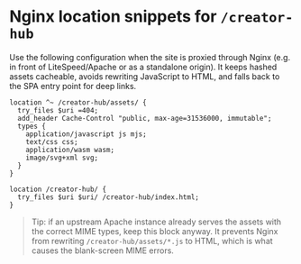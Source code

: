 # Nginx location snippets for `/creator-hub`

Use the following configuration when the site is proxied through Nginx (e.g. in front of LiteSpeed/Apache or as a standalone origin). It keeps hashed assets cacheable, avoids rewriting JavaScript to HTML, and falls back to the SPA entry point for deep links.

```nginx
location ^~ /creator-hub/assets/ {
  try_files $uri =404;
  add_header Cache-Control "public, max-age=31536000, immutable";
  types {
    application/javascript js mjs;
    text/css css;
    application/wasm wasm;
    image/svg+xml svg;
  }
}

location /creator-hub/ {
  try_files $uri $uri/ /creator-hub/index.html;
}
```

> Tip: if an upstream Apache instance already serves the assets with the correct MIME types, keep this block anyway. It prevents Nginx from rewriting `/creator-hub/assets/*.js` to HTML, which is what causes the blank-screen MIME errors.
